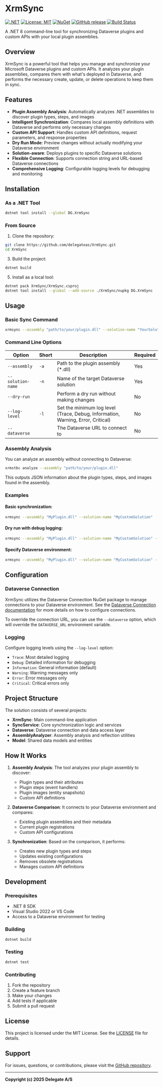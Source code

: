 # XrmSync

[![.NET](https://img.shields.io/badge/.NET-8.0-blue.svg)](https://dotnet.microsoft.com/download/dotnet/8.0)
[![License: MIT](https://img.shields.io/badge/License-MIT-yellow.svg)](https://opensource.org/licenses/MIT)
[![NuGet](https://img.shields.io/nuget/v/XrmSync.svg)](https://www.nuget.org/packages/XrmSync)
[![GitHub release](https://img.shields.io/github/release/delegateas/XrmSync.svg)](https://github.com/delegateas/XrmSync/releases)
[![Build Status](https://img.shields.io/github/actions/workflow/status/delegateas/XrmSync/build.yml)](https://github.com/delegateas/XrmSync/actions)

A .NET 8 command-line tool for synchronizing Dataverse plugins and custom APIs with your local plugin assemblies.

## Overview

XrmSync is a powerful tool that helps you manage and synchronize your Microsoft Dataverse plugins and custom APIs. It analyzes your plugin assemblies, compares them with what's deployed in Dataverse, and performs the necessary create, update, or delete operations to keep them in sync.

## Features

- **Plugin Assembly Analysis**: Automatically analyzes .NET assemblies to discover plugin types, steps, and images
- **Intelligent Synchronization**: Compares local assembly definitions with Dataverse and performs only necessary changes
- **Custom API Support**: Handles custom API definitions, request parameters, and response properties
- **Dry Run Mode**: Preview changes without actually modifying your Dataverse environment
- **Solution-aware**: Deploys plugins to specific Dataverse solutions
- **Flexible Connection**: Supports connection string and URL-based Dataverse connections
- **Comprehensive Logging**: Configurable logging levels for debugging and monitoring

## Installation

### As a .NET Tool

```bash
dotnet tool install --global DG.XrmSync
```

### From Source

1. Clone the repository:
```bash
git clone https://github.com/delegateas/XrmSync.git
cd XrmSync
```
3. Build the project:
```bash
dotnet build
```
5. Install as a local tool:
```bash
dotnet pack XrmSync/XrmSync.csproj
dotnet tool install --global --add-source ./XrmSync/nupkg DG.XrmSync
```
## Usage

### Basic Sync Command

```bash
xrmsync --assembly "path/to/your/plugin.dll" --solution-name "YourSolutionName"
```

### Command Line Options

| Option | Short | Description | Required |
|--------|-------|-------------|----------|
| `--assembly` | `-a` | Path to the plugin assembly (*.dll) | Yes |
| `--solution-name` | `-n` | Name of the target Dataverse solution | Yes |
| `--dry-run` | | Perform a dry run without making changes | No |
| `--log-level` | `-l` | Set the minimum log level (Trace, Debug, Information, Warning, Error, Critical) | No |
| `--dataverse` | | The Dataverse URL to connect to | No |

### Assembly Analysis

You can analyze an assembly without connecting to Dataverse:
```bash
xrmstbc analyze --assembly "path/to/your/plugin.dll"
```
This outputs JSON information about the plugin types, steps, and images found in the assembly.

### Examples

#### Basic synchronization:

```bash
xrmsync --assembly "MyPlugin.dll" --solution-name "MyCustomSolution"
```

#### Dry run with debug logging:

```bash
xrmsync --assembly "MyPlugin.dll" --solution-name "MyCustomSolution" --dry-run --log-level Debug
```

#### Specify Dataverse environment:

```bash
xrmsync --assembly "MyPlugin.dll" --solution-name "MyCustomSolution" --dataverse "https://myorg.crm.dynamics.com"
```

## Configuration

### Dataverse Connection

XrmSync utilizes the Dataverse Connection NuGet package to manage connections to your Dataverse environment.
See the [Dataverse Connection documentation](https://github.com/delegateas/DataverseConnection) for more details on how to configure connections.

To override the connection URL, you can use the `--dataverse` option, which will override the `DATAVERSE_URL` environment variable.

### Logging

Configure logging levels using the `--log-level` option:

- `Trace`: Most detailed logging
- `Debug`: Detailed information for debugging
- `Information`: General information (default)
- `Warning`: Warning messages only
- `Error`: Error messages only
- `Critical`: Critical errors only

## Project Structure

The solution consists of several projects:

- **XrmSync**: Main command-line application
- **SyncService**: Core synchronization logic and services
- **Dataverse**: Dataverse connection and data access layer
- **AssemblyAnalyzer**: Assembly analysis and reflection utilities
- **Model**: Shared data models and entities

## How It Works

1. **Assembly Analysis**: The tool analyzes your plugin assembly to discover:
   - Plugin types and their attributes
   - Plugin steps (event handlers)
   - Plugin images (entity snapshots)
   - Custom API definitions

2. **Dataverse Comparison**: It connects to your Dataverse environment and compares:
   - Existing plugin assemblies and their metadata
   - Current plugin registrations
   - Custom API configurations

3. **Synchronization**: Based on the comparison, it performs:
   - Creates new plugin types and steps
   - Updates existing configurations
   - Removes obsolete registrations
   - Manages custom API definitions

## Development

### Prerequisites

- .NET 8 SDK
- Visual Studio 2022 or VS Code
- Access to a Dataverse environment for testing

### Building

```bash
dotnet build
```

### Testing

```bash
dotnet test
```

### Contributing

1. Fork the repository
2. Create a feature branch
3. Make your changes
4. Add tests if applicable
5. Submit a pull request

## License

This project is licensed under the MIT License. See the [LICENSE](LICENSE) file for details.

## Support

For issues, questions, or contributions, please visit the [GitHub repository](https://github.com/delegateas/XrmSync).

---

**Copyright (c) 2025 Delegate A/S**
